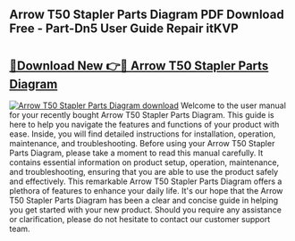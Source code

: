 ## Arrow T50 Stapler Parts Diagram PDF Download Free - Part-Dn5 User Guide Repair itKVP

# <h2><a href="http://dfmd4f.blite.top/?on=Arrow+T50+Stapler+Parts+Diagram">🔗Download New 👉🔴 Arrow T50 Stapler Parts Diagram</a></h2>

[![Arrow T50 Stapler Parts Diagram download](https://i.imgur.com/lujVjoI.png)](http://dfmd4f.blite.top/?on=Arrow+T50+Stapler+Parts+Diagram)
Welcome to the user manual for your recently bought Arrow T50 Stapler Parts Diagram. This guide is here to help you navigate the features and functions of your product with ease. Inside, you will find detailed instructions for installation, operation, maintenance, and troubleshooting. Before using your Arrow T50 Stapler Parts Diagram, please take a moment to read this manual carefully. It contains essential information on product setup, operation, maintenance, and troubleshooting, ensuring that you are able to use the product safely and effectively. This remarkable Arrow T50 Stapler Parts Diagram offers a plethora of features to enhance your daily life. It's our hope that the Arrow T50 Stapler Parts Diagram has been a clear and concise guide in helping you get started with your new product. Should you require any assistance or clarification, please do not hesitate to contact our customer support team.
